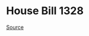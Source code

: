 # House Bill 1328

[Source](http://lawfilesext.leg.wa.gov/biennium/2021-22/Pdf/Bills/House%20Bills/1328.pdf)